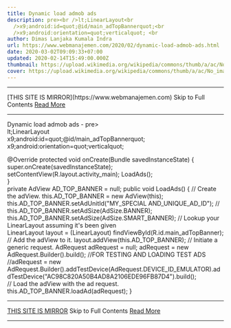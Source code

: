 ```yaml
---
title: Dynamic load admob ads
description: pre><br />lt;LinearLayout<br
  />x9;android:id=quot;@id/main_adTopBannerquot;<br
  />x9;android:orientation=quot;verticalquot; <br
author: Dimas Lanjaka Kumala Indra
url: https://www.webmanajemen.com/2020/02/dynamic-load-admob-ads.html
date: 2020-03-02T09:09:33+07:00
updated: 2020-02-14T15:49:00.000Z
thumbnail: https://upload.wikimedia.org/wikipedia/commons/thumb/a/ac/No_image_available.svg/2048px-No_image_available.svg.png
cover: https://upload.wikimedia.org/wikipedia/commons/thumb/a/ac/No_image_available.svg/2048px-No_image_available.svg.png
---
```


<hr/> [THIS SITE IS MIRROR](https://www.webmanajemen.com) Skip to Full Contents <a href="https://www.webmanajemen.com/2020/02/dynamic-load-admob-ads.html" rel="follow" class="button" id="read-more">Read More</a> <hr/> Dynamic load admob ads - pre><br />lt;LinearLayout<br />x9;android:id=quot;@id/main_adTopBannerquot;<br />x9;android:orientation=quot;verticalquot; <br <LinearLayout
	android:id="@+id/main_adTopBanner"
	android:orientation="vertical" 
	android:layout_height="50dp"
	android:layout_width="match_parent">        
</LinearLayout>

@Override
protected void onCreate(Bundle savedInstanceState)
{	super.onCreate(savedInstanceState);
	setContentView(R.layout.activity_main);
	LoadAds();			    	   
}	
private AdView AD_TOP_BANNER = null;
public void LoadAds()
{	// Create the adView.
	this.AD_TOP_BANNER = new AdView(this);
	this.AD_TOP_BANNER.setAdUnitId("MY_SPECIAL AND_UNIQUE_AD_ID");
	// this.AD_TOP_BANNER.setAdSize(AdSize.BANNER);
	this.AD_TOP_BANNER.setAdSize(AdSize.SMART_BANNER);
	// Lookup your LinearLayout assuming it's been given	
	LinearLayout layout = (LinearLayout) findViewById(R.id.main_adTopBanner);
	// Add the adView to it.
	layout.addView(this.AD_TOP_BANNER);
	// Initiate a generic request.
	AdRequest adRequest = null;
	adRequest = new AdRequest.Builder().build();
	//FOR TESTING AND LOADING TEST ADS
	//adRequest = new AdRequest.Builder().addTestDevice(AdRequest.DEVICE_ID_EMULATOR).addTestDevice("AC98C820A50B4AD8A2106EDE96FB87D4").build();	
	// Load the adView with the ad request.
	this.AD_TOP_BANNER.loadAd(adRequest);
} <hr/> [THIS SITE IS MIRROR](https://www.webmanajemen.com) Skip to Full Contents <a href="https://www.webmanajemen.com/2020/02/dynamic-load-admob-ads.html" rel="follow" class="button" id="read-more">Read More</a> <hr/>